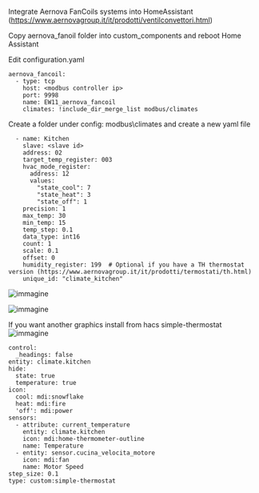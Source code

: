Integrate Aernova FanCoils systems into HomeAssistant (https://www.aernovagroup.it/it/prodotti/ventilconvettori.html)

Copy aernova_fanoil folder into custom_components and reboot Home Assistant

Edit configuration.yaml

```
aernova_fancoil:
  - type: tcp
    host: <modbus controller ip>
    port: 9998
    name: EW11_aernova_fancoil
    climates: !include_dir_merge_list modbus/climates
```

Create a folder under config: modbus\climates and create a new yaml file

```
  - name: Kitchen
    slave: <slave id>
    address: 02
    target_temp_register: 003
    hvac_mode_register:
      address: 12
      values:
        "state_cool": 7
        "state_heat": 3
        "state_off": 1
    precision: 1
    max_temp: 30
    min_temp: 15
    temp_step: 0.1	
    data_type: int16
    count: 1
    scale: 0.1
    offset: 0
    humidity_register: 199  # Optional if you have a TH thermostat version (https://www.aernovagroup.it/it/prodotti/termostati/th.html)
    unique_id: "climate_kitchen"
```

![immagine](https://github.com/twproject/homeassistant/assets/7046065/35b9f1ed-982b-4bea-a02d-32bbb741c8f7)

![immagine](https://github.com/twproject/homeassistant/assets/7046065/a5e0d883-b611-4cef-8f13-104bda7cb8b6)


If you want another graphics install from hacs simple-thermostat
![immagine](https://github.com/twproject/homeassistant/assets/7046065/e5c1ac5a-2970-4f24-9b8c-cb1d57c03fb8)


```
control:
  _headings: false
entity: climate.kitchen
hide:
  state: true
  temperature: true
icon:
  cool: mdi:snowflake
  heat: mdi:fire
  'off': mdi:power
sensors:
  - attribute: current_temperature
    entity: climate.kitchen
    icon: mdi:home-thermometer-outline
    name: Temperature
  - entity: sensor.cucina_velocita_motore
    icon: mdi:fan
    name: Motor Speed
step_size: 0.1
type: custom:simple-thermostat
```


